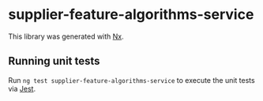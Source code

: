 # supplier-feature-algorithms-service

This library was generated with [Nx](https://nx.dev).

## Running unit tests

Run `ng test supplier-feature-algorithms-service` to execute the unit tests via [Jest](https://jestjs.io).
